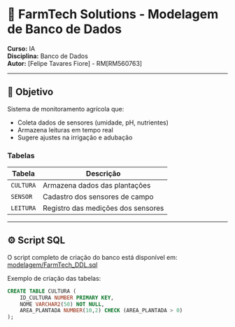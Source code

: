 # 🌱 FarmTech Solutions - Modelagem de Banco de Dados

**Curso:** IA  
**Disciplina:** Banco de Dados  
**Autor:** [Felipe Tavares Fiore] - RM[RM560763]  

---

## 📌 Objetivo
Sistema de monitoramento agrícola que:
- Coleta dados de sensores (umidade, pH, nutrientes)
- Armazena leituras em tempo real
- Sugere ajustes na irrigação e adubação

### Tabelas
| Tabela    | Descrição                          |
|-----------|-----------------------------------|
| `CULTURA` | Armazena dados das plantações     |
| `SENSOR`  | Cadastro dos sensores de campo    |
| `LEITURA` | Registro das medições dos sensores|

---

## ⚙️ Script SQL
O script completo de criação do banco está disponível em:  
[modelagem/FarmTech_DDL.sql](modelagem/FarmTech_DDL.sql)

Exemplo de criação das tabelas:
```sql
CREATE TABLE CULTURA (
    ID_CULTURA NUMBER PRIMARY KEY,
    NOME VARCHAR2(50) NOT NULL,
    AREA_PLANTADA NUMBER(10,2) CHECK (AREA_PLANTADA > 0)
);
